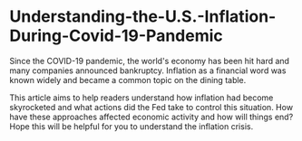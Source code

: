 # Understanding-the-U.S.-Inflation-During-Covid-19-Pandemic
Since the COVID-19 pandemic, the world's economy has been hit hard and many companies announced bankruptcy. Inflation as a financial word was known widely and became a common topic on the dining table. 

This article aims to help readers understand how inflation had become skyrocketed and what actions did the Fed take to control this situation. How have these approaches affected economic activity and how will things end? Hope this will be helpful for you to understand the inflation crisis.
